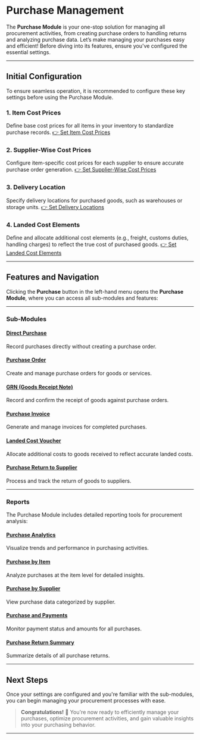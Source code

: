 # Purchase Management

The **Purchase Module** is your one-stop solution for managing all procurement activities, from creating purchase orders to handling returns and analyzing purchase data. Let’s make managing your purchases easy and efficient! Before diving into its features, ensure you've configured the essential settings.

---

## Initial Configuration

To ensure seamless operation, it is recommended to configure these key settings before using the Purchase Module.

### **1. Item Cost Prices**
Define base cost prices for all items in your inventory to standardize purchase records.
[👉 Set Item Cost Prices](https://yourwebsite.com/set-item-cost-prices)

### **2. Supplier-Wise Cost Prices**
Configure item-specific cost prices for each supplier to ensure accurate purchase order generation.
[👉 Set Supplier-Wise Cost Prices](https://yourwebsite.com/set-supplier-wise-cost-prices)

### **3. Delivery Location**
Specify delivery locations for purchased goods, such as warehouses or storage units.
[👉 Set Delivery Locations](https://yourwebsite.com/set-delivery-locations)

### **4. Landed Cost Elements**
Define and allocate additional cost elements (e.g., freight, customs duties, handling charges) to reflect the true cost of purchased goods.
[👉 Set Landed Cost Elements](https://yourwebsite.com/set-landed-cost-elements)

---

## Features and Navigation

Clicking the **Purchase** button in the left-hand menu opens the **Purchase Module**, where you can access all sub-modules and features:

---

### **Sub-Modules**

#### [Direct Purchase](Purchase.md)
Record purchases directly without creating a purchase order.

#### [Purchase Order](<Purchase.md>)
Create and manage purchase orders for goods or services.

#### [GRN (Goods Receipt Note)](purchase_order.md)
Record and confirm the receipt of goods against purchase orders.

#### [Purchase Invoice](<purchase_order.md>)
Generate and manage invoices for completed purchases.

#### [Landed Cost Voucher](<landed_cost_voucher.md>)
Allocate additional costs to goods received to reflect accurate landed costs.

#### [Purchase Return to Supplier](<purchase_return_to_supplier.md>)
Process and track the return of goods to suppliers.

---

### **Reports**

The Purchase Module includes detailed reporting tools for procurement analysis:

#### [Purchase Analytics](<purchase_analytics.md>)
Visualize trends and performance in purchasing activities.

#### [Purchase by Item](<purchase_by_item.md>)
Analyze purchases at the item level for detailed insights.

#### [Purchase by Supplier](<purchase_by_supplier.md>)
View purchase data categorized by supplier.

#### [Purchase and Payments](<purchase_and_payments.md>)
Monitor payment status and amounts for all purchases.

#### [Purchase Return Summary](<purchase_return_summary.md>)
Summarize details of all purchase returns.

---

## Next Steps

Once your settings are configured and you're familiar with the sub-modules, you can begin managing your procurement processes with ease.

> **Congratulations!** 🎉 You're now ready to efficiently manage your purchases, optimize procurement activities, and gain valuable insights into your purchasing behavior.

---